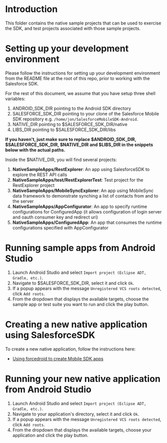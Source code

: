 # Introduction

This folder contains the native sample projects that can be used to exercise the SDK, and test projects associated with those sample projects.

# Setting up your development environment

Please follow the instructions for setting up your development environment from the README file at the root of this repo, prior to working with the Salesforce SDK.

For the rest of this document, we assume that you have setup three shell variables:

1. ANDROID_SDK_DIR pointing to the Android SDK directory
2. SALESFORCE_SDK_DIR pointing to your clone of the Salesforce Mobile SDK repository e.g. `/home/jon/SalesforceMobileSDK-Android`.
3. NATIVE_DIR pointing to $SALESFORCE_SDK_DIR/native
4. LIBS_DIR pointing to $SALESFORCE_SDK_DIR/libs

**If you haven't, just make sure to replace $ANDROID_SDK_DIR, $SALESFORCE_SDK_DIR, $NATIVE_DIR and $LIBS_DIR in the snippets below with the actual paths.**

Inside the $NATIVE_DIR, you will find several projects:

1. **NativeSampleApps/RestExplorer**: An app using SalesforceSDK to explore the REST API calls
2. **NativeSampleApps/test/RestExplorerTest**: Test project for the RestExplorer project
3. **NativeSampleApps/MobileSyncExplorer**: An app using MobileSync data framework to demonstrate synching a list of contacts from and to the server
4. **NativeSampleApps/AppConfigurator**: An app to specify runtime configurations for ConfiguredApp (it allows configuration of login server and oauth consumer key and redirect uri) 
5. **NativeSampleApps/ConfiguredApp**: An app that consumes the runtime configurations specified with AppConfigurator

# Running sample apps from Android Studio

1. Launch Android Studio and select `Import project (Eclipse ADT, Gradle, etc.)`.
2. Navigate to $SALESFORCE_SDK_DIR, select it and click `Ok`.
3. If a popup appears with the message `Unregistered VCS roots detected`, click `Add roots`.
4. From the dropdown that displays the available targets, choose the sample app or test suite you want to run and click the play button.

# Creating a new native application using SalesforceSDK

To create a new native application, follow the instructions here:

* [Using forcedroid to create Mobile SDK apps](https://www.npmjs.org/package/forcedroid)

# Running your new native application from Android Studio

1. Launch Android Studio and select `Import project (Eclipse ADT, Gradle, etc.)`.
2. Navigate to your application's directory, select it and click `Ok`.
3. If a popup appears with the message `Unregistered VCS roots detected`, click `Add roots`.
4. From the dropdown that displays the available targets, choose your application and click the play button.


